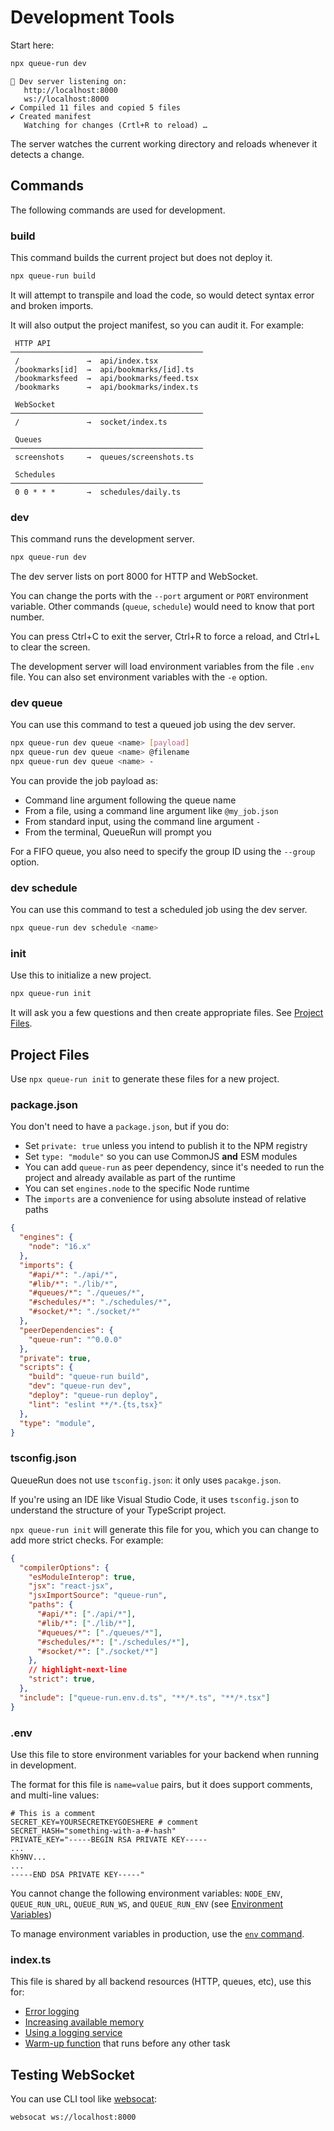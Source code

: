 # Development Tools

Start here:

```bash
npx queue-run dev
```

```
👋 Dev server listening on:
   http://localhost:8000
   ws://localhost:8000
✔ Compiled 11 files and copied 5 files
✔ Created manifest
   Watching for changes (Crtl+R to reload) …
```

The server watches the current working directory and reloads whenever it detects a change.


## Commands

The following commands are used for development.


### build

This command builds the current project but does not deploy it.

```bash
npx queue-run build
```

It will attempt to transpile and load the code, so would detect syntax error and broken imports.

It will also output the project manifest, so you can audit it. For example:


```
 HTTP API
───────────────────────────────────────────
 /               →  api/index.tsx
 /bookmarks[id]  →  api/bookmarks/[id].ts
 /bookmarksfeed  →  api/bookmarks/feed.tsx
 /bookmarks      →  api/bookmarks/index.ts

 WebSocket
───────────────────────────────────────────
 /               →  socket/index.ts

 Queues
───────────────────────────────────────────
 screenshots     →  queues/screenshots.ts

 Schedules
───────────────────────────────────────────
 0 0 * * *       →  schedules/daily.ts
```


### dev

This command runs the development server.

```bash
npx queue-run dev
```

The dev server lists on port 8000 for HTTP and WebSocket.

You can change the ports with the `--port` argument or `PORT` environment variable. Other commands (`queue`, `schedule`) would need to know that port number.

You can press Ctrl+C to exit the server, Ctrl+R to force a reload, and Ctrl+L to clear the screen.

The development server will load environment variables from the file `.env` file. You can also set environment variables with the `-e` option.


### dev queue

You can use this command to test a queued job using the dev server.

```bash
npx queue-run dev queue <name> [payload]
npx queue-run dev queue <name> @filename
npx queue-run dev queue <name> -
```

You can provide the job payload as:

* Command line argument following the queue name
* From a file, using a command line argument like `@my_job.json`
* From standard input, using the command line argument `-`
* From the terminal, QueueRun will prompt you

For a FIFO queue, you also need to specify the group ID using the `--group` option.


### dev schedule

You can use this command to test a scheduled job using the dev server.

```bash
npx queue-run dev schedule <name>
```


### init

Use this to initialize a new project.

```bash
npx queue-run init
```

It will ask you a few questions and then create appropriate files. See [Project Files](#project-files).



## Project Files

Use `npx queue-run init` to generate these files for a new project.

### package.json

You don't need to have a `package.json`, but if you do:

* Set `private: true` unless you intend to publish it to the NPM registry
* Set `type: "module"` so you can use CommonJS **and** ESM modules
* You can add `queue-run` as peer dependency, since it's needed to run the project and already available as part of the runtime
* You can set `engines.node` to the specific Node runtime
* The `imports` are a convenience for using absolute instead of relative paths

```json
{
  "engines": {
    "node": "16.x"
  },
  "imports": {
    "#api/*": "./api/*",
    "#lib/*": "./lib/*",
    "#queues/*": "./queues/*",
    "#schedules/*": "./schedules/*",
    "#socket/*": "./socket/*"
  },
  "peerDependencies": {
    "queue-run": "^0.0.0"
  },
  "private": true,
  "scripts": {
    "build": "queue-run build",
    "dev": "queue-run dev",
    "deploy": "queue-run deploy",
    "lint": "eslint **/*.{ts,tsx}"
  },
  "type": "module",
}
```

### tsconfig.json

QueueRun does not use `tsconfig.json`: it only uses `pacakge.json`.

If you're using an IDE like Visual Studio Code, it uses `tsconfig.json` to understand the structure of your TypeScript project.

`npx queue-run init` will generate this file for you, which you can change to add more strict checks.  For example:

```json
{
  "compilerOptions": {
    "esModuleInterop": true,
    "jsx": "react-jsx",
    "jsxImportSource": "queue-run",
    "paths": {
      "#api/*": ["./api/*"],
      "#lib/*": ["./lib/*"],
      "#queues/*": ["./queues/*"],
      "#schedules/*": ["./schedules/*"],
      "#socket/*": ["./socket/*"]
    },
    // highlight-next-line
    "strict": true,
  },
  "include": ["queue-run.env.d.ts", "**/*.ts", "**/*.tsx"]
}
```

### .env

Use this file to store environment variables for your backend when running in development.

The format for this file is `name=value` pairs, but it does support comments, and multi-line values:

```dosini
# This is a comment
SECRET_KEY=YOURSECRETKEYGOESHERE # comment
SECRET_HASH="something-with-a-#-hash"
PRIVATE_KEY="-----BEGIN RSA PRIVATE KEY-----
...
Kh9NV...
...
-----END DSA PRIVATE KEY-----"
```

You cannot change the following environment variables: `NODE_ENV`, `QUEUE_RUN_URL`, `QUEUE_RUN_WS`, and `QUEUE_RUN_ENV` (see [Environment Variables](deploying#environment-variables))

To manage environment variables in production, use the [`env` command](deploying#environment-variables).


### index.ts

This file is shared by all backend resources (HTTP, queues, etc), use this for:

* [Error logging](logging#logging-errors)
* [Increasing available memory](optimizing#available-memory)
* [Using a logging service](logging#using-a-logging-service)
* [Warm-up function](optimizing#warm-up-function) that runs before any other task


## Testing WebSocket

You can use CLI tool like [websocat](https://github.com/vi/websocat):

```bash
websocat ws://localhost:8000
```
